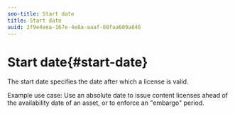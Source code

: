 ```yaml
---
seo-title: Start date
title: Start date
uuid: 2f9e4eea-167e-4e8a-aaaf-08faa609a846
---
```


# Start date{#start-date}

The start date specifies the date after which a license is valid.

Example use case: Use an absolute date to issue content licenses ahead of the availability date of an asset, or to enforce an "embargo" period. 
